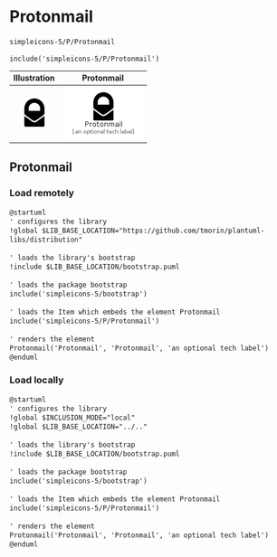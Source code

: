 # Protonmail


```text
simpleicons-5/P/Protonmail
```

```text
include('simpleicons-5/P/Protonmail')
```



| Illustration | Protonmail |
| :---: | :---: |
| ![illustration for Illustration](../../simpleicons-5/P/Protonmail.png) | ![illustration for Protonmail](../../simpleicons-5/P/Protonmail.Local.png) |




## Protonmail

### Load remotely
```plantuml
@startuml
' configures the library
!global $LIB_BASE_LOCATION="https://github.com/tmorin/plantuml-libs/distribution"

' loads the library's bootstrap
!include $LIB_BASE_LOCATION/bootstrap.puml

' loads the package bootstrap
include('simpleicons-5/bootstrap')

' loads the Item which embeds the element Protonmail
include('simpleicons-5/P/Protonmail')

' renders the element
Protonmail('Protonmail', 'Protonmail', 'an optional tech label')
@enduml
```

### Load locally
```plantuml
@startuml
' configures the library
!global $INCLUSION_MODE="local"
!global $LIB_BASE_LOCATION="../.."

' loads the library's bootstrap
!include $LIB_BASE_LOCATION/bootstrap.puml

' loads the package bootstrap
include('simpleicons-5/bootstrap')

' loads the Item which embeds the element Protonmail
include('simpleicons-5/P/Protonmail')

' renders the element
Protonmail('Protonmail', 'Protonmail', 'an optional tech label')
@enduml
```

